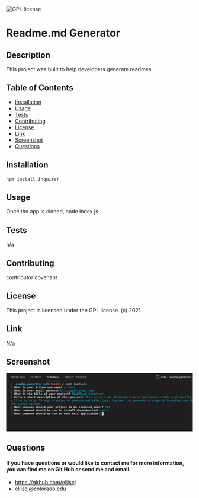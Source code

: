 ![GPL license](https://img.shields.io/badge/GPL-license-blue)
# Readme.md Generator

## Description

This project was built to help developers generate readmes

## Table of Contents

- [Installation](#installation)
- [Usage](#usage)
- [Tests](#tests)
- [Contributing](#contributing)
- [License](#license)
- [Link](#link)
- [Screenshot](#screenshot)
- [Questions](#questions)

## Installation

    npm install inquirer

## Usage

Once the app is cloned, node index.js

## Tests

n/a

## Contributing

contributor covenant

## License

This project is licensed under the GPL license. (c) 2021

## Link

N/a

## Screenshot

![Readme.md Generator](./images/readme-generator-screenshot.png)

## Questions

#### If you have questions or would like to contact me for more information, you can find me on Git Hub or send me and email.

- https://github.com/elliscj 
- elliscj@colorado.edu